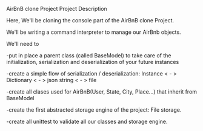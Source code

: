 AirBnB clone Project
Project Description

Here, We'll be cloning the console part of the AirBnB clone Project.

We'll be writing a command interpreter to manage our AirBnb objects.

We'll need to

-put in place a parent class (called BaseModel) to take care of the initialization, serialization and deserialization of your future instances

-create a simple flow of serialization / deserialization: Instance < - > Dictionary < - > json string < - > file

-create all clases used for AirBnB(User, State, City, Place...) that inherit from BaseModel

-create the first abstracted storage engine of the project: File storage.

-create all unittest to validate all our classes and storage engine.
